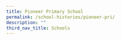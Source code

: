 ```yaml
---
title: Pioneer Primary School
permalink: /school-histories/pioneer-pri/
description: ""
third_nav_title: Schools
---
```


